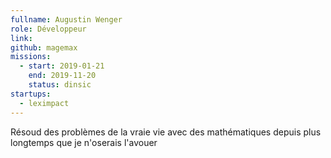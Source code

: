 ```yaml
---
fullname: Augustin Wenger
role: Développeur
link:
github: magemax
missions:
  - start: 2019-01-21
    end: 2019-11-20
    status: dinsic
startups:
  - leximpact
---
```


Résoud des problèmes de la vraie vie avec des mathématiques depuis plus longtemps que je n'oserais l'avouer
